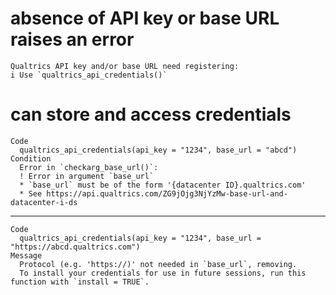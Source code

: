 # absence of API key or base URL raises an error

    Qualtrics API key and/or base URL need registering:
    i Use `qualtrics_api_credentials()`

# can store and access credentials

    Code
      qualtrics_api_credentials(api_key = "1234", base_url = "abcd")
    Condition
      Error in `checkarg_base_url()`:
      ! Error in argument `base_url`
      * `base_url` must be of the form '{datacenter ID}.qualtrics.com'
      * See https://api.qualtrics.com/ZG9jOjg3NjYzMw-base-url-and-datacenter-i-ds

---

    Code
      qualtrics_api_credentials(api_key = "1234", base_url = "https://abcd.qualtrics.com")
    Message
      Protocol (e.g. 'https://)' not needed in `base_url`, removing.
      To install your credentials for use in future sessions, run this function with `install = TRUE`.

